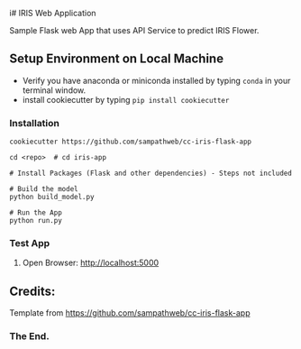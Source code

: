 i# IRIS Web Application

Sample Flask web App that uses API Service to predict IRIS Flower.

## Setup Environment on Local Machine

* Verify you have anaconda or miniconda installed by typing `conda` in your terminal window.
* install cookiecutter by typing `pip install cookiecutter`

### Installation

```
cookiecutter https://github.com/sampathweb/cc-iris-flask-app

cd <repo>  # cd iris-app

# Install Packages (Flask and other dependencies) - Steps not included

# Build the model
python build_model.py

# Run the App
python run.py

````

### Test App

1. Open Browser:  [http://localhost:5000](http://localhost:5000)

## Credits:

Template from https://github.com/sampathweb/cc-iris-flask-app


### The End.
